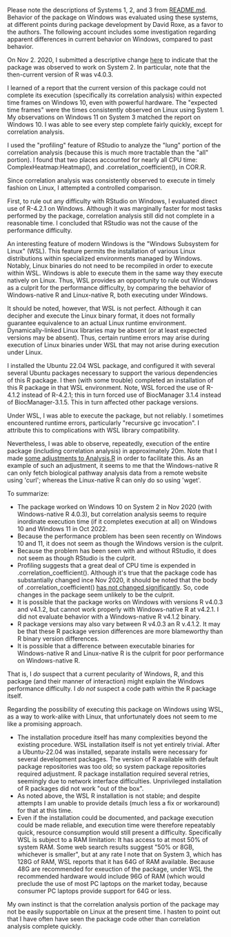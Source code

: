 Please note the descriptions of Systems 1, 2, and 3 from [README.md](https://github.com/a3609640/eIF4F.analysis#readme).  Behavior
of the package on Windows was evaluated using these systems, at different points
during package development by David Roxe, as a favor to the authors.  The
following account includes some investigation regarding apparent differences
in current behavior on Windows, compared to past behavior.


On Nov 2. 2020, I submitted a descriptive change
[here](https://github.com/a3609640/EIF-analysis/commit/26a1b84082450ca219319ec134c83c8b53437b67)
to indicate that the package was observed to work on System 2.  In particular,
note that the then-current version of R was v4.0.3.

I learned of a report that the current version of this package could not
complete its execution (specifically its correlation analysis) within expected
time frames on Windows 10, even with powerful hardware.  The "expected time
frames" were the times consistently observed on Linux using System 1. My
observations on Windows 11 on System 3 matched the report on Windows 10.  I was
able to see every step complete fairly quickly, except for correlation analysis.

I used the "profiling" feature of RStudio to analyze the "lung"
portion of the correlation analysis (because this is much more tractable than
the "all" portion).  I found that two places accounted for nearly all CPU time:
ComplexHeatmap:Heatmap(), and .correlation_coefficient(), in COR.R.

Since correlation analysis was consistently observed to execute in timely
fashion on Linux, I attempted a controlled comparison.

First, to rule out any difficulty with RStudio on Windows, I evaluated direct
use of R-4.2.1 on Windows.  Although it was marginally faster for most tasks
performed by the package, correlation analysis still did not complete in a
reasonable time.  I concluded that RStudio was not the cause of the performance
difficulty.

An interesting feature of modern Windows is the "Windows Subsystem for Linux"
(WSL).  This feature permits the installation of various Linux distributions
within specialized environments managed by Windows.  Notably, Linux binaries
do not need to be recompiled in order to execute within WSL.  Windows is able
to execute them in the same way they execute natively on Linux.  Thus, WSL
provides an opportunity to rule out Windows as a culprit for the performance
difficulty, by comparing the behavior of Windows-native R and Linux-native R,
both executing under Windows.

It should be noted, however, that WSL is not perfect.  Although it can
decipher and execute the Linux binary format, it does not formally guarantee
equivalence to an actual Linux runtime environment.  Dynamically-linked Linux
libraries may be absent (or at least expected versions may be absent).  Thus,
certain runtime errors may arise during execution of Linux binaries under WSL
that may not arise during execution under Linux.

I installed the Ubuntu 22.04 WSL package, and configured it with several
several Ubuntu packages necessary to support the various dependencies of this R
package.  I then (with some trouble) completed an installation of this R
package in that WSL environment.  Note, WSL forced the use of R-4.1.2 instead of
R-4.2.1; this in turn forced use of BiocManager 3.1.4 instead of
BiocManager-3.1.5.  This in turn affected other package versions.

Under WSL, I was able to execute the package, but not reliably.  I sometimes
encountered runtime errors, particularly "recursive gc invocation".  I
attribute this to complications with WSL library compatibility.

Nevertheless, I was able to observe, repeatedly, execution of the entire package
(including correlation analysis) in approximately 20m.  Note that I made
[some adjustments to
Analysis.R](https://github.com/a3609640/eIF4F.analysis/commit/c6e25e5dd9f2cb4856429fb4186cff357a6251f5)
in order to facilitate this.  As an example of such an adjustment, it seems to
me that the Windows-native R can only fetch biological pathway analysis data
from a remote website using 'curl'; whereas the Linux-native R can only do so
using 'wget'.

To summarize:

  - The package worked on Windows 10 on System 2 in Nov 2020 (with
    Windows-native R 4.0.3), but correlation analysis seems to require
    inordinate execution time (if it completes execution at all) on Windows 10
    and Windows 11 in Oct 2022.
  - Because the performance problem has been seen recently on Windows 10 and 11,
    it does not seem as though the Windows version is the culprit.
  - Because the problem has been seen with and without RStudio, it
    does not seem as though RStudio is the culprit.
  - Profiling suggests that a great deal of CPU time is expended in
    .correlation_coefficient().  Although it's true that the package code has
    substantially changed ince Nov 2020, it should be noted that the body of
    .correlation_coefficient() [has not changed significantly](https://github.com/a3609640/EIF-analysis/blob/8ea7dada7e7d5ba732c6e10cb28215fdb6eb06e6/R/EIFanalysis.R#L5703).
    So, code changes in the package seem unlikely to be the culprit.
  - It is possible that the package works on Windows with versions R v4.0.3 and
    v4.1.2, but cannot work properly with Windows-native R at v4.2.1.  I did not
    evaluate behavior with a Windows-native R v4.1.2 binary.
  - R package versions may also vary between R v4.0.3 an R v.4.1.2.  It may be
    that these R package version differences are more blameworthy than R binary
    version differences.
  - It is possible that a difference between executable binaries for
    Windows-native R and Linux-native R is the culprit for poor performance
    on Windows-native R.

That is, I *do* suspect that a current pecularity of Windows, R, and this package
(and their manner of interaction) might explain the Windows performance
difficulty.  I *do not* suspect a code path within the R package itself.

Regarding the possibility of executing this package on Windows using WSL, as a
way to work-alike with Linux, that unfortunately does not seem to me like a
promising approach.

  - The installation procedure itself has many complexities beyond the existing
    procedure.  WSL installation itself is not yet entirely trivial.  After a
    Ubuntu-22.04 was installed, separate installs were necessary for several
    development packages.  The version of R available with default package
    repositories was too old; so system package repositories required
    adjustment.  R package installation required several retries, seemingly due
    to network interface difficulties.  Unprivileged installation of R packages
    did not work "out of the box".
  - As noted above, the WSL R installation is not stable; and despite attempts
    I am unable to provide details (much less a fix or workaround) for that at
    this time.
  - Even if the installation could be documented, and package execution could be
    made reliable, and execution time were therefore repeatably quick, resource
    consumption would still present a difficulty.  Specifically WSL is subject
    to a RAM limitation: It has access to at most 50% of system RAM.  Some web
    search results suggest "50% or 8GB, whichever is smaller", but at any rate I
    note that on System 3, which has 128G of RAM, WSL reports that it has 64G of
    RAM available.  Because 48G are recommended for exeuction of the package,
    under WSL the recommended hardware would include 96G of RAM (which would
    preclude the use of most PC laptops on the market today, because consumer
    PC laptops provide support for 64G or less.

My own instinct is that the correlation analysis portion of the package may not
be easily supportable on Linux at the present time.  I hasten to point out that
I have often have seen the package code other than correlation analysis complete
quickly.
